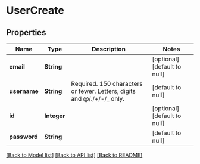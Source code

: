 # UserCreate
## Properties

Name | Type | Description | Notes
------------ | ------------- | ------------- | -------------
**email** | **String** |  | [optional] [default to null]
**username** | **String** | Required. 150 characters or fewer. Letters, digits and @/./+/-/_ only. | [default to null]
**id** | **Integer** |  | [optional] [default to null]
**password** | **String** |  | [default to null]

[[Back to Model list]](../swagger.md#documentation-for-models) [[Back to API list]](../swagger.md#documentation-for-api-endpoints) [[Back to README]](../swagger.md)

